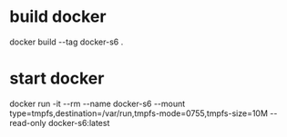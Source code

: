 # build docker

docker build --tag docker-s6 .

# start docker

docker run -it --rm --name docker-s6 --mount type=tmpfs,destination=/var/run,tmpfs-mode=0755,tmpfs-size=10M --read-only  docker-s6:latest
